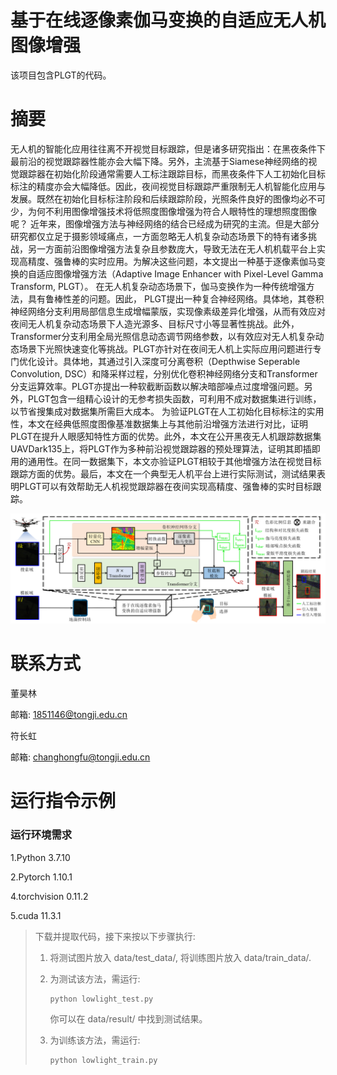 # 基于在线逐像素伽马变换的自适应无人机图像增强


该项目包含PLGT的代码。

# 摘要
无人机的智能化应用往往离不开视觉目标跟踪，但是诸多研究指出：在黑夜条件下最前沿的视觉跟踪器性能亦会大幅下降。另外，主流基于Siamese神经网络的视觉跟踪器在初始化阶段通常需要人工标注跟踪目标，而黑夜条件下人工初始化目标标注的精度亦会大幅降低。因此，夜间视觉目标跟踪严重限制无人机智能化应用与发展。既然在初始化目标标注阶段和后续跟踪阶段，光照条件良好的图像均必不可少，为何不利用图像增强技术将低照度图像增强为符合人眼特性的理想照度图像呢？
近年来，图像增强方法与神经网络的结合已经成为研究的主流。但是大部分研究都仅立足于摄影领域痛点，一方面忽略无人机复杂动态场景下的特有诸多挑战，另一方面前沿图像增强方法复杂且参数庞大，导致无法在无人机机载平台上实现高精度、强鲁棒的实时应用。为解决这些问题，本文提出一种基于逐像素伽马变换的自适应图像增强方法（Adaptive Image Enhancer with Pixel-Level Gamma Transform, PLGT）。
在无人机复杂动态场景下，伽马变换作为一种传统增强方法，具有鲁棒性差的问题。因此， PLGT提出一种复合神经网络。具体地，其卷积神经网络分支利用局部信息生成增幅蒙版，实现像素级差异化增强，从而有效应对夜间无人机复杂动态场景下人造光源多、目标尺寸小等显著性挑战。此外，Transformer分支利用全局光照信息动态调节网络参数，以有效应对无人机复杂动态场景下光照快速变化等挑战。PLGT亦针对在夜间无人机上实际应用问题进行专门优化设计。具体地，其通过引入深度可分离卷积（Depthwise Seperable Convolution, DSC）和降采样过程，分别优化卷积神经网络分支和Transformer分支运算效率。PLGT亦提出一种软截断函数以解决暗部噪点过度增强问题。另外，PLGT包含一组精心设计的无参考损失函数，可利用不成对数据集进行训练，以节省搜集成对数据集所需巨大成本。
为验证PLGT在人工初始化目标标注的实用性，本文在经典低照度图像基准数据集上与其他前沿增强方法进行对比，证明PLGT在提升人眼感知特性方面的优势。此外，本文在公开黑夜无人机跟踪数据集UAVDark135上，将PLGT作为多种前沿视觉跟踪器的预处理算法，证明其即插即用的通用性。在同一数据集下，本文亦验证PLGT相较于其他增强方法在视觉目标跟踪方面的优势。最后，本文在一个典型无人机平台上进行实际测试，测试结果表明PLGT可以有效帮助无人机视觉跟踪器在夜间实现高精度、强鲁棒的实时目标跟踪。

![image](https://github.com/haolindong/images_store/blob/main/plgt.png)

# 联系方式 
董昊林

邮箱: 1851146@tongji.edu.cn

符长虹

邮箱: changhongfu@tongji.edu.cn

# 运行指令示例

### 运行环境需求

1.Python 3.7.10

2.Pytorch 1.10.1

4.torchvision 0.11.2

5.cuda 11.3.1

>下载并提取代码，接下来按以下步骤执行:
>
>1. 将测试图片放入 data/test_data/, 将训练图片放入 data/train_data/.
>
>2. 为测试该方法，需运行:
>
>     ```
>     python lowlight_test.py
>     ```
>     你可以在 data/result/ 中找到测试结果。
>   
>3. 为训练该方法，需运行:
>
>     ```
>     python lowlight_train.py
>     ```

